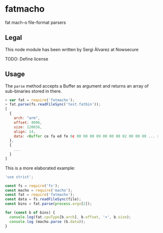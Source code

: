 fatmacho
========

fat mach-o file-format parsers

Legal
-----
This node module has been written by Sergi Àlvarez at Nowsecure

TODO: Define license

Usage
-----

The `parse` method accepts a Buffer as argument and returns an array of sub-binaries stored in there.

```js
> var fat = require('fatmacho');
> fat.parse(fs.readFileSync('test.fatbin'));
[
  {
    arch: "arm",
    offset: 4096,
    size: 120656,
    align: 14,
    data: <Buffer ce fa ed fe 0c 00 00 00 09 00 00 00 02 00 00 00 ... > }
  },
  {
    ...
  }
]
```

This is a more elaborated example:

```js
'use strict';

const fs = require('fs');
const macho = require('macho');
const fat = require('fatmacho');
const data = fs.readFileSync(file);
const bins = fat.parse(process.argv[2]);

for (const b of bins) {
  console.log(fat.cpuType[b.arch], b.offset, '+', b.size);
  console.log (macho.parse (b.data));
}
```
